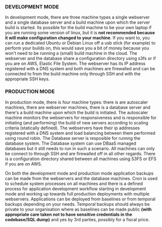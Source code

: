 ### DEVELOPMENT MODE

In development mode, there are three machine types a single webserver and a single database server and a build machine upon which the server build is started.
Its possible for the build machine to be your own laptop if you are running some version of linux, but it is **not recommended because it will make configuration changed to your machine**. If you want to, you can run a dedicated Ubuntu or Debian Linux off a usb stick (for example) to perform your builds on, this would save you a bit of money because you won't need to be running a (small) build machine in the cloud. 
The webserver and the database share a configuration directory using s3fs or if you are on AWS, Elastic File System. 
The webserver has its IP address registered with a DNS system and both machines are firewalled and can be connected to from the build machine only through SSH and with the appropriate SSH keys.

### PRODUCTION MODE

In production mode, there is four machine types: there is are autoscaler machines, there are webserver machines, there is a database server and there's a build machine upon which the build is initiated.
The autoscaler machine monitors the webservers for responsiveness and is responsible for initiating (and performing) the build of new servers according to scaling criteria (statically defined).
The webservers have their ip addresses registered with a DNS system and load balancing between them performed using round robin. 
The Database server is resposible for runnng the database system. The Database system can use DBaaS managed databases but it still needs to run in such a scenario.
All machines can only be connect to through SSH and are firewalled off in all other regards. There is a configuration directory shared between all machines using S3FS or EFS if you are on AWS.

On both the development mode and production mode application backups can be made from the webservers and the database machines. 
Cron is used to schedule system processes on all machines and there is a defined process for application development workflow starting in development mode and working up towards full production deployments with multiple webservers.
Applications can be deployed from baselines or from temporal backups depending on your needs. Temporal backups should always be private to your organisation where as baselines can be made public **(with appropriate care taken not to have sensitive credentials in the codebase/SQL dump)** and yes by 3rd parties, possibly for a fiscal price. 
